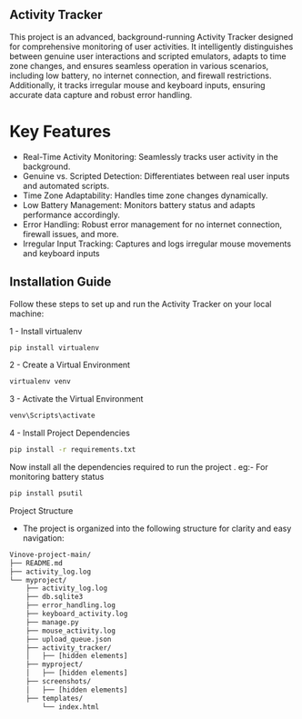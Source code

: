 ## Activity Tracker 

This project is an advanced, background-running Activity Tracker designed for comprehensive monitoring of user activities. It intelligently distinguishes between genuine user interactions and scripted emulators, adapts to time zone changes, and ensures seamless operation in various scenarios, including low battery, no internet connection, and firewall restrictions. Additionally, it tracks irregular mouse and keyboard inputs, ensuring accurate data capture and robust error handling.

# Key Features

 * Real-Time Activity Monitoring: Seamlessly tracks user activity in the background.
 * Genuine vs. Scripted Detection: Differentiates between real user inputs and automated scripts.
 * Time Zone Adaptability: Handles time zone changes dynamically.
 * Low Battery Management: Monitors battery status and adapts performance accordingly.
 * Error Handling: Robust error management for no internet connection, firewall issues, and more.
 * Irregular Input Tracking: Captures and logs irregular mouse movements and keyboard inputs

## Installation Guide
Follow these steps to set up and run the Activity Tracker on your local machine: 



1 - Install virtualenv

```bash
pip install virtualenv
```
2 - Create a Virtual Environment
```bash
virtualenv venv
```
3 - Activate the Virtual Environment
```bash
venv\Scripts\activate
```
4 - Install Project Dependencies
```bash
pip install -r requirements.txt
```

Now install all the dependencies required to run the project . 
eg:- For monitoring battery status
```bash
pip install psutil
```

Project Structure
* The project is organized into the following structure for clarity and easy navigation:
```bash
Vinove-project-main/
├── README.md
├── activity_log.log
└── myproject/
    ├── activity_log.log
    ├── db.sqlite3
    ├── error_handling.log
    ├── keyboard_activity.log
    ├── manage.py
    ├── mouse_activity.log
    ├── upload_queue.json
    ├── activity_tracker/
    │   ├── [hidden elements]
    ├── myproject/
    │   ├── [hidden elements]
    ├── screenshots/
    │   ├── [hidden elements]
    ├── templates/
        └── index.html
``` 
